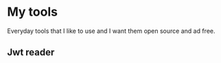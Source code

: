 # My tools
Everyday tools that I like to use and I want them open source and ad free.

## Jwt reader